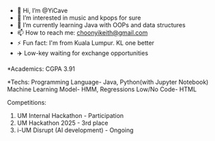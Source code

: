 - 👋 Hi, I’m @YiCave
- 👀 I’m interested in music and kpops for sure
- 🌱 I’m currently learning Java with OOPs and data structures
- 📫 How to reach me: choonyikeith@gmail.com 
- ⚡ Fun fact: I'm from Kuala Lumpur. KL one better
- ✈️ Low-key waiting for exchange opportunities

*Academics:
CGPA 3.91

*Techs:
Programming Language- Java, Python(with Jupyter Notebook)
Machine Learning Model- HMM, Regressions
Low/No Code- HTML

Competitions:
1. UM Internal Hackathon - Participation
2. UM Hackathon 2025 - 3rd place
3. i-UM Disrupt (AI development) - Ongoing

